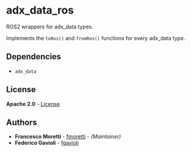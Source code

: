 # adx_data_ros
ROS2 wrappers for adx_data types.

Implements the `toRos()` and `fromRos()` functions for every adx_data type.

## Dependencies
* `adx_data`

## License
**Apache 2.0** - [License](https://opensource.org/licenses/Apache-2.0)

## Authors
* **Francesco Moretti** - [fmoretti](https://github.com/cescomoretti) - _(Maintainer)_
* **Federico Gavioli** - [fgavioli](https://github.com/fgavioli)